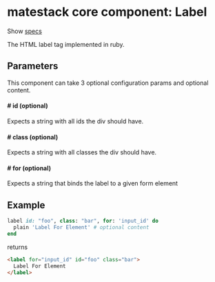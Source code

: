 # matestack core component: Label

Show [specs](/spec/usage/components/label_spec.rb)


The HTML label tag implemented in ruby.

## Parameters

This component can take 3 optional configuration params and optional content.

#### # id (optional)
Expects a string with all ids the div should have.

#### # class (optional)
Expects a string with all classes the div should have.

#### # for (optional)
Expects a string that binds the label to a given form element

## Example

```ruby
label id: "foo", class: "bar", for: 'input_id' do
  plain 'Label For Element' # optional content
end
```

returns

```html
<label for="input_id" id="foo" class="bar">
  Label For Element
</label>
```

